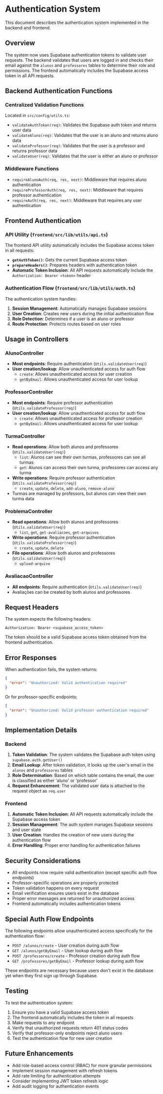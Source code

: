 # Authentication System

This document describes the authentication system implemented in the backend and frontend.

## Overview

The system now uses Supabase authentication tokens to validate user requests. The backend validates that users are logged in and checks their email against the `alunos` and `professores` tables to determine their role and permissions. The frontend automatically includes the Supabase access token in all API requests.

## Backend Authentication Functions

### Centralized Validation Functions

Located in `src/config/utils.ts`:

- `validateAuthToken(req)`: Validates the Supabase auth token and returns user data
- `validateAluno(req)`: Validates that the user is an aluno and returns aluno data
- `validateProfessor(req)`: Validates that the user is a professor and returns professor data
- `validateUser(req)`: Validates that the user is either an aluno or professor

### Middleware Functions

- `requireAlunoAuth(req, res, next)`: Middleware that requires aluno authentication
- `requireProfessorAuth(req, res, next)`: Middleware that requires professor authentication
- `requireAuth(req, res, next)`: Middleware that requires any user authentication

## Frontend Authentication

### API Utility (`frontend/src/lib/utils/api.ts`)

The frontend API utility automatically includes the Supabase access token in all requests:

- **`getAuthToken()`**: Gets the current Supabase access token
- **`prepareHeaders()`**: Prepares headers with authentication token
- **Automatic Token Inclusion**: All API requests automatically include the `Authorization: Bearer <token>` header

### Authentication Flow (`frontend/src/lib/utils/auth.ts`)

The authentication system handles:

1. **Session Management**: Automatically manages Supabase sessions
2. **User Creation**: Creates new users during the initial authentication flow
3. **Role Detection**: Determines if a user is an aluno or professor
4. **Route Protection**: Protects routes based on user roles

## Usage in Controllers

### AlunoController
- **Most endpoints**: Require authentication (`Utils.validateUser(req)`)
- **User creation/lookup**: Allow unauthenticated access for auth flow
  - `create`: Allows unauthenticated access for user creation
  - `getByEmail`: Allows unauthenticated access for user lookup

### ProfessorController
- **Most endpoints**: Require professor authentication (`Utils.validateProfessor(req)`)
- **User creation/lookup**: Allow unauthenticated access for auth flow
  - `create`: Allows unauthenticated access for professor creation
  - `getByEmail`: Allows unauthenticated access for user lookup

### TurmaController
- **Read operations**: Allow both alunos and professores (`Utils.validateUser(req)`)
  - `list`: Alunos can see their own turmas, professores can see all turmas
  - `get`: Alunos can access their own turma, professores can access any turma
- **Write operations**: Require professor authentication (`Utils.validateProfessor(req)`)
  - `create`, `update`, `delete`, `add-aluno`, `remove-aluno`
- Turmas are managed by professors, but alunos can view their own turma data

### ProblemaController
- **Read operations**: Allow both alunos and professores (`Utils.validateUser(req)`)
  - `list`, `get`, `get-avaliacoes`, `get-arquivos`
- **Write operations**: Require professor authentication (`Utils.validateProfessor(req)`)
  - `create`, `update`, `delete`
- **File operations**: Allow both alunos and professores (`Utils.validateUser(req)`)
  - `upload-arquivo`

### AvaliacaoController
- **All endpoints**: Require authentication (`Utils.validateUser(req)`)
- Avaliações can be created by both alunos and professores

## Request Headers

The system expects the following headers:

```
Authorization: Bearer <supabase_access_token>
```

The token should be a valid Supabase access token obtained from the frontend authentication.

## Error Responses

When authentication fails, the system returns:

```json
{
  "error": "Unauthorized: Valid authentication required"
}
```

Or for professor-specific endpoints:

```json
{
  "error": "Unauthorized: Valid professor authentication required"
}
```

## Implementation Details

### Backend
1. **Token Validation**: The system validates the Supabase auth token using `supabase.auth.getUser()`
2. **Email Lookup**: After token validation, it looks up the user's email in the `alunos` and `professores` tables
3. **Role Determination**: Based on which table contains the email, the user is classified as either 'aluno' or 'professor'
4. **Request Enhancement**: The validated user data is attached to the request object as `req.user`

### Frontend
1. **Automatic Token Inclusion**: All API requests automatically include the Supabase access token
2. **Session Management**: The auth system manages Supabase sessions and user state
3. **User Creation**: Handles the creation of new users during the authentication flow
4. **Error Handling**: Proper error handling for authentication failures

## Security Considerations

- All endpoints now require valid authentication (except specific auth flow endpoints)
- Professor-specific operations are properly protected
- Token validation happens on every request
- Email verification ensures users exist in the database
- Proper error messages are returned for unauthorized access
- Frontend automatically includes authentication tokens

## Special Auth Flow Endpoints

The following endpoints allow unauthenticated access specifically for the authentication flow:

- `POST /alunos/create` - User creation during auth flow
- `GET /alunos/getByEmail` - User lookup during auth flow
- `POST /professores/create` - Professor creation during auth flow
- `GET /professores/getByEmail` - Professor lookup during auth flow

These endpoints are necessary because users don't exist in the database yet when they first sign up through Supabase.

## Testing

To test the authentication system:

1. Ensure you have a valid Supabase access token
2. The frontend automatically includes the token in all requests
3. Make requests to any endpoint
4. Verify that unauthorized requests return 401 status codes
5. Verify that professor-only endpoints reject aluno users
6. Test the authentication flow for new user creation

## Future Enhancements

- Add role-based access control (RBAC) for more granular permissions
- Implement session management with refresh tokens
- Add rate limiting for authentication attempts
- Consider implementing JWT token refresh logic
- Add audit logging for authentication events 
